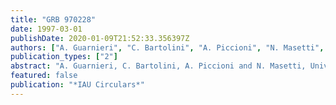 ```yaml
---
title: "GRB 970228"
date: 1997-03-01
publishDate: 2020-01-09T21:52:33.356397Z
authors: ["A. Guarnieri", "C. Bartolini", "A. Piccioni", "N. Masetti", "E. Costa", "F. Frontera", "E. Palazzi", "J. S. Bloom", "N. Tanvir", "R. A. M. J. Wijers", "M. R. Metzger", "S. R. Kulkarni", "S. G. Djorgovski", "R. Gal", "C. C. Steidel", "D. A. Frail"]
publication_types: ["2"]
abstract: "A. Guarnieri, C. Bartolini, A. Piccioni and N. Masetti, University of Bologna; E. Costa, IAS, Frascati; F. Frontera, ITESRE and University of Ferrara; and E. Palazzi, ITESRE, Bologna, write: ``A preliminary analysis of CCD observations of the GRB 970228 field (IAUC 6572), obtained with the Bologna University 1.5-m telescope in B and R bands (limiting mag about 22 for both) on Feb. 28.76, Mar. 1.81, 3.76, 4.82, and 5.86 UT, shows no object fading by &gt; 0.2 mag. A comparison between these frames and the Digital Sky Survey (DSS) shows that all of the objects brighter than B about 19 and R about 20 in our frames are also present in the DSS field and that their luminosities have not noticeably changed since then (1950.294).'' J. S. Bloom, N. Tanvir, and R. A. M. J. Wijers, Institute of Astronomy, Cambridge, report: ``We have obtained BVR images of the error box of GRB 970228 using the 2.5-m Isaac Newton Telescope (La Palma) on Mar. 8 and 9. On Mar. 9.89 UT (seeing &lt; 1''), we resolve the galaxy coincident with the radio-source position (Frail et al., IAUC 6576) just outside the GRB error box (Hurley et al., IAUC 6578). We find V = 21.4, R = 21.2, B = 24.1. In the 0.7-arcmin**2 region of overlap between the GRB error box and the error region of the MECS/LECS x-ray source (Costa et al., IAUC 6578), we find about 30 objects down to B = 24.5 or R = 24. Three of the fifteen objects with R &lt; 22 are galaxies (based on their morphology) whose R.A. and Decl. end figures (equinox 2000.0), along with magnitudes (given as R, V-R, and B-V), are as follows: 46s.14, 46'45``.9, 21.6, +0.7, +0.9; 46s.68, 46'17''.0, 20.0, +1.3, +1.1; 45s.41, 45'49``.9, 20.0, +0.9, +1.7. We suspect that an object at 46s.52, 47'25''.7, 20.6, +1.4, +1.2 may also be a galaxy.`` M. R. Metzger, S. R. Kulkarni, S. G. Djorgovski, R. Gal, and C. C. Steidel, California Institute of Technology; and D. A. Frail, National Radio Astronomy Observatory, communicate: ''Images of the optical counterpart (Margon et al., IAUC 6577) to the radio source detected by Frail et al. (IAUC 6576) were obtained with the Keck II 10-m telescope on Mar. 6.32 UT and with the Palomar 1.5-m reflector on Mar. 6.19, revealing an extended source of R = 20.8 with center at R.A. = 5h01m41s.67, Decl. = +11o47'04``.8 +/- 0''.2 (equinox 2000.0). This source lies in the error circle of the x-ray source seen by Costa et al. (IAUC 6576) and near the error box of GRB 970228 (IAUC 6572, 6578). A spectrum taken with Keck II on Mar. 9.25 shows a galaxy at redshift 0.498, inferred from Ca II absorption and narrow [O II] 372.8-nm and [O III] 500.7-nm emission features.''"
featured: false
publication: "*IAU Circulars*"
---
```


